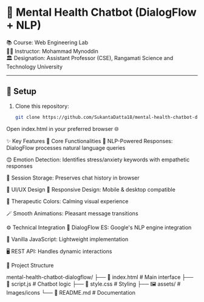 # 💬 Mental Health Chatbot (DialogFlow + NLP)  

📚 Course: Web Engineering Lab  
👨‍🏫 Instructor: Mohammad Mynoddin  
🏛️ Designation: Assistant Professor (CSE), Rangamati Science and Technology University  

---

## 🚀 Setup  
1. Clone this repository:  
   ```bash
   git clone https://github.com/SukantaDatta18/mental-health-chatbot-dialogflow.git
Open index.html in your preferred browser 🌐

✨ Key Features
🧠 Core Functionalities
🤖 NLP-Powered Responses: DialogFlow processes natural language queries

😊 Emotion Detection: Identifies stress/anxiety keywords with empathetic responses

💾 Session Storage: Preserves chat history in browser

🎨 UI/UX Design
📱 Responsive Design: Mobile & desktop compatible

🎨 Therapeutic Colors: Calming visual experience

🪄 Smooth Animations: Pleasant message transitions

⚙️ Technical Integration
🔗 DialogFlow ES: Google's NLP engine integration

📜 Vanilla JavaScript: Lightweight implementation

🖥️ REST API: Handles dynamic interactions

📂 Project Structure

mental-health-chatbot-dialogflow/
├── 📄 index.html         # Main interface
├── 📜 script.js          # Chatbot logic
├── 🎨 style.css          # Styling
├── 🖼️ assets/            # Images/icons
└── 📝 README.md          # Documentation
